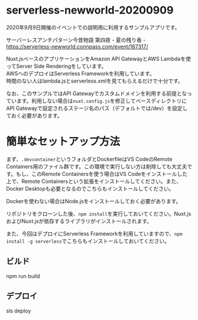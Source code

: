 # serverless-newworld-20200909
2020年9月9日開催のイベントでの説明用に利用するサンプルアプリです。

サーバーレスアンチパターン今昔物語 第四夜 - 夏の残り香 - <br>
https://serverless-newworld.connpass.com/event/187317/ <br>


Nuxt.jsベースのアプリケーションをAmazon API GatewayとAWS Lambdaを使ってServer Side Renderingをしています。<br>
AWSへのデプロイはServerless Frameworkを利用しています。<br>
時間のない人はlambda.jsとserverless.xmlを見てもらえるだけで十分です。

なお、このサンプルではAPI Gatewayでカスタムドメインを利用する前提となっています。利用しない場合は`nuxt.config.js`を修正してベースディレクトリにAPI Gatewayで設定されるステージ名のパス（デフォルトでは/dev）を設定しておく必要があります。

# 簡単なセットアップ方法
まず、`.devcontainer`というフォルダとDockerfileはVS CodeのRemote Containers用のファイル群です。この環境で実行しない方は削除しても大丈夫です。もし、このRemote Containersを使う場合はVS Codeをインストールした上で、Remote Containersという拡張をインストールしてください。また、Docker Desktopも必要となるのでこちらもインストールしてください。

Dockerを使わない場合はNode.jsをインストールしておく必要があります。

リポジトリをクローンした後、`npm install`を実行しておいてください。Nuxt.jsおよびNuxt.jsが依存するライブラリがインストールされます。

また、今回はデプロイにServerless Frameworkを利用していますので、`npm install -g serverless`でこちらもインストールしておいてください。

## ビルド
npm run build

## デプロイ
sls deploy



